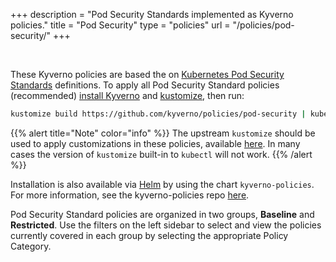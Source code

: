 +++
description = "Pod Security Standards implemented as Kyverno policies."
title = "Pod Security"
type = "policies"
url = "/policies/pod-security/"
+++

<br/>

These Kyverno policies are based the on [Kubernetes Pod Security Standards](https://kubernetes.io/docs/concepts/security/pod-security-standards/) definitions. To apply all Pod Security Standard policies (recommended) [install Kyverno](/docs/installation/) and [kustomize](https://kubectl.docs.kubernetes.io/installation/kustomize/binaries/), then run:

```sh
kustomize build https://github.com/kyverno/policies/pod-security | kubectl apply -f -
```

{{% alert title="Note" color="info" %}}
The upstream `kustomize` should be used to apply customizations in these policies, available [here](https://kubectl.docs.kubernetes.io/installation/kustomize/binaries/). In many cases the version of `kustomize` built-in to `kubectl` will not work.
{{% /alert %}}

Installation is also available via [Helm](/docs/installation/#install-kyverno-using-helm) by using the chart `kyverno-policies`. For more information, see the kyverno-policies repo [here](https://github.com/kyverno/kyverno/tree/main/charts/kyverno-policies).

Pod Security Standard policies are organized in two groups, **Baseline** and **Restricted**. Use the filters on the left sidebar to select and view the policies currently covered in each group by selecting the appropriate Policy Category.
